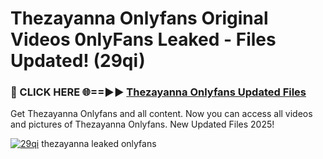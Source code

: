 # Thezayanna Onlyfans Original Videos 0nlyFans Leaked - Files Updated! (29qi)

<h3>🔴 CLICK HERE 🌐==►► <a href="https://tinyurl.com/x26r9saj" rel="nofollow">Thezayanna Onlyfans Updated Files</a></h3>

Get Thezayanna Onlyfans and all content. Now you can access all videos and pictures of Thezayanna Onlyfans. New Updated Files 2025!

[![29qi](https://i.imgur.com/LkgZPqh.gif)](https://tinyurl.com/x26r9saj)
thezayanna leaked onlyfans